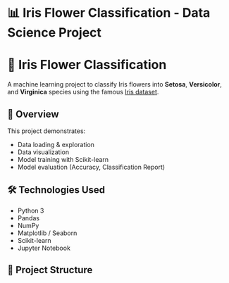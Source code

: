 # 📊  Iris Flower Classification - Data Science Project
# 🌸 Iris Flower Classification

A machine learning project to classify Iris flowers into **Setosa**, **Versicolor**, and **Virginica** species using the famous [Iris dataset](https://archive.ics.uci.edu/ml/datasets/iris).

## 📌 Overview
This project demonstrates:
- Data loading & exploration
- Data visualization
- Model training with Scikit-learn
- Model evaluation (Accuracy, Classification Report)

## 🛠️ Technologies Used
- Python 3
- Pandas
- NumPy
- Matplotlib / Seaborn
- Scikit-learn
- Jupyter Notebook

## 📂 Project Structure
